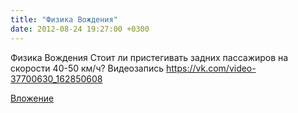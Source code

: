 ```yaml
---
title: "Физика Вождения"
date: 2012-08-24 19:27:00 +0300
---
```


Физика Вождения
Стоит ли пристегивать задних пассажиров на скорости 40-50 км/ч?
Видеозапись
https://vk.com/video-37700630_162850608

[Вложение](https://vk.com/video-37700630_162850608)
